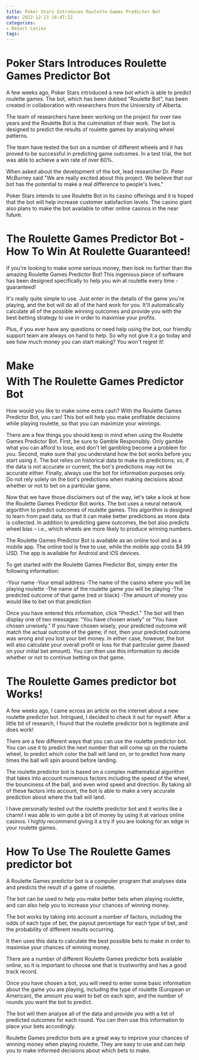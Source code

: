 ```yaml
---
title: Poker Stars Introduces Roulette Games Predictor Bot
date: 2022-12-23 18:47:22
categories:
- Resort Casino
tags:
---
```



#  Poker Stars Introduces Roulette Games Predictor Bot

A few weeks ago, Poker Stars introduced a new bot which is able to predict roulette games. The bot, which has been dubbed "Roulette Bot", has been created in collaboration with researchers from the University of Alberta.

The team of researchers have been working on the project for over two years and the Roulette Bot is the culmination of their work. The bot is designed to predict the results of roulette games by analysing wheel patterns.

The team have tested the bot on a number of different wheels and it has proved to be successful in predicting game outcomes. In a test trial, the bot was able to achieve a win rate of over 60%.

When asked about the development of the bot, lead researcher Dr. Peter McBurney said "We are really excited about this project. We believe that our bot has the potential to make a real difference to people's lives."

Poker Stars intends to use Roulette Bot in its casino offerings and it is hoped that the bot will help increase customer satisfaction levels. The casino giant also plans to make the bot available to other online casinos in the near future.

#  The Roulette Games Predictor Bot - How To Win At Roulette Guaranteed!

If you're looking to make some serious money, then look no further than the amazing Roulette Games Predictor Bot! This ingenious piece of software has been designed specifically to help you win at roulette every time - guaranteed!

It's really quite simple to use. Just enter in the details of the game you're playing, and the bot will do all of the hard work for you. It'll automatically calculate all of the possible winning outcomes and provide you with the best betting strategy to use in order to maximise your profits.

Plus, if you ever have any questions or need help using the bot, our friendly support team are always on hand to help. So why not give it a go today and see how much money you can start making? You won't regret it!

#  Make $$$$ With The Roulette Games Predictor Bot 

How would you like to make some extra cash? With the Roulette Games Predictor Bot, you can! This bot will help you make profitable decisions while playing roulette, so that you can maximize your winnings.

There are a few things you should keep in mind when using the Roulette Games Predictor Bot. First, be sure to Gamble Responsibly. Only gamble what you can afford to lose, and don't let gambling become a problem for you. Second, make sure that you understand how the bot works before you start using it. The bot relies on historical data to make its predictions; so, if the data is not accurate or current, the bot's predictions may not be accurate either. Finally, always use the bot for information purposes only. Do not rely solely on the bot's predictions when making decisions about whether or not to bet on a particular game.

Now that we have those disclaimers out of the way, let's take a look at how the Roulette Games Predictor Bot works. The bot uses a neural network algorithm to predict outcomes of roulette games. This algorithm is designed to learn from past data, so that it can make better predictions as more data is collected. In addition to predicting game outcomes, the bot also predicts wheel bias – i.e., which wheels are more likely to produce winning numbers.

The Roulette Games Predictor Bot is available as an online tool and as a mobile app. The online tool is free to use, while the mobile app costs $4.99 USD. The app is available for Android and iOS devices.

To get started with the Roulette Games Predictor Bot, simply enter the following information:

-Your name 
-Your email address 
-The name of the casino where you will be playing roulette 
-The name of the roulette game you will be playing 
-The predicted outcome of that game (red or black) 
-The amount of money you would like to bet on that prediction 

Once you have entered this information, click "Predict." The bot will then display one of two messages: "You have chosen wisely" or "You have chosen unwisely." If you have chosen wisely, your predicted outcome will match the actual outcome of the game; if not, then your predicted outcome was wrong and you lost your bet money. In either case, however, the bot will also calculate your overall profit or loss for that particular game (based on your initial bet amount). You can then use this information to decide whether or not to continue betting on that game.

#  The Roulette Games predictor bot Works!

A few weeks ago, I came across an article on the internet about a new roulette predictor bot. Intrigued, I decided to check it out for myself. After a little bit of research, I found that the roulette predictor bot is legitimate and does work!

There are a few different ways that you can use the roulette predictor bot. You can use it to predict the next number that will come up on the roulette wheel, to predict which color the ball will land on, or to predict how many times the ball will spin around before landing.

The roulette predictor bot is based on a complex mathematical algorithm that takes into account numerous factors including the speed of the wheel, the bounciness of the ball, and even wind speed and direction. By taking all of these factors into account, the bot is able to make a very accurate prediction about where the ball will land.

I have personally tested out the roulette predictor bot and it works like a charm! I was able to win quite a bit of money by using it at various online casinos. I highly recommend giving it a try if you are looking for an edge in your roulette games.

#  How To Use The Roulette Games predictor bot

A Roulette Games predictor bot is a computer program that analyses data and predicts the result of a game of roulette.

The bot can be used to help you make better bets when playing roulette, and can also help you to increase your chances of winning money.

The bot works by taking into account a number of factors, including the odds of each type of bet, the payout percentage for each type of bet, and the probability of different results occurring.

It then uses this data to calculate the best possible bets to make in order to maximise your chances of winning money.

There are a number of different Roulette Games predictor bots available online, so it is important to choose one that is trustworthy and has a good track record.

Once you have chosen a bot, you will need to enter some basic information about the game you are playing, including the type of roulette (European or American), the amount you want to bet on each spin, and the number of rounds you want the bot to predict.

The bot will then analyse all of the data and provide you with a list of predicted outcomes for each round. You can then use this information to place your bets accordingly.

Roulette Games predictor bots are a great way to improve your chances of winning money when playing roulette. They are easy to use and can help you to make informed decisions about which bets to make.